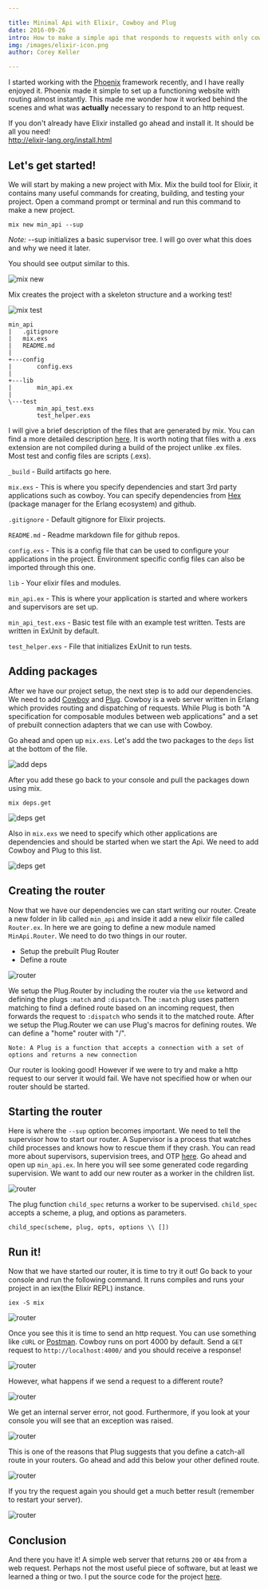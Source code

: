 ```yaml
---

title: Minimal Api with Elixir, Cowboy and Plug 
date: 2016-09-26
intro: How to make a simple api that responds to requests with only cowboy and plug as dependencies. 
img: /images/elixir-icon.png
author: Corey Keller

---
```

I started working with the [Phoenix](http://www.phoenixframework.org/) framework recently, and I have really enjoyed it. 
Phoenix made it simple to set up a functioning website with routing almost instantly. This made me wonder how it worked behind the scenes 
and what was **actually** necessary to respond to an http request.

If you don't already have Elixir installed go ahead and install it. It should be all you need!   
<http://elixir-lang.org/install.html>
## Let's get started!

We will start by making a new project with Mix. Mix the build tool for Elixir, it contains many useful commands 
for creating, building, and testing your project. Open a command prompt or terminal and run this command to make a new project.

```
mix new min_api --sup
```

*Note:* --sup initializes a basic supervisor tree. I will go over what this does and why we need it later.

You should see output similar to this.

![mix new](/images/Minimal_Api_Cowboy_Plug/1_mix_new.PNG)

Mix creates the project with a skeleton structure and a working test! 

![mix test](/images/Minimal_Api_Cowboy_Plug/2_mix_test.PNG)
```
min_api  
|   .gitignore
|   mix.exs
|   README.md
|
+---config
|       config.exs
|
+---lib
|       min_api.ex
|
\---test
        min_api_test.exs
        test_helper.exs
```
I will give a brief description of the files that are generated by mix. 
You can find a more detailed description [here](http://elixir-lang.org/getting-started/mix-otp/introduction-to-mix.html). 
It is worth noting that files with a .exs extension are not compiled during a build of the project unlike .ex files. Most test and config files are scripts (.exs).  

`_build` - Build artifacts go here.  

`mix.exs` - This is where you specify dependencies and start 3rd party applications such as cowboy. You can specify dependencies from [Hex](https://hex.pm/) (package manager for the Erlang ecosystem) and github.  

`.gitignore` - Default gitignore for Elixir projects.  

`README.md` - Readme markdown file for github repos.  

`config.exs` - This is a config file that can be used to configure your applications in the project. Environment specific config files can also be imported through this one.  

`lib` - Your elixir files and modules.  

`min_api.ex` - This is where your application is started and where workers and supervisors are set up.  

`min_api_test.exs` - Basic test file with an example test written. Tests are written in ExUnit by default.  

`test_helper.exs` - File that initializes ExUnit to run tests.  

## Adding packages

After we have our project setup, the next step is to add our dependencies. 
We need to add [Cowboy](https://github.com/ninenines/cowboy) and [Plug](https://github.com/elixir-lang/plug).
Cowboy is a web server written in Erlang which provides routing and dispatching of requests. While Plug is both 
"A specification for composable modules between web applications" and a set of prebuilt connection adapters that we can use with Cowboy.  

Go ahead and open up `mix.exs`. Let's add the two packages to the `deps` list at the bottom of the file.

![add deps](/images/Minimal_Api_Cowboy_Plug/3_deps.PNG)

After you add these go back to your console and pull the packages down using mix.

```
mix deps.get
```

![deps get](/images/Minimal_Api_Cowboy_Plug/4_deps_get.PNG)

Also in `mix.exs` we need to specify which other applications are dependencies and should be started when we start the Api.
 We need to add Cowboy and Plug to this list.  

![deps get](/images/Minimal_Api_Cowboy_Plug/5_deps_apps.PNG)  

## Creating the router

Now that we have our dependencies we can start writing our router.
 Create a new folder in lib called `min_api` and inside it add a new elixir file called `Router.ex`.
  In here we are going to define a new module named `MinApi.Router`. We need to do two things in our router.

  * Setup the prebuilt Plug Router
  * Define a route

![router](/images/Minimal_Api_Cowboy_Plug/6_router.PNG)

  We setup the Plug.Router by including the router via the `use` ketword and defining the plugs `:match` and `:dispatch`. 
  The `:match` plug uses pattern matching to find a defined route based on an incoming request, then forwards the request to `:dispatch` who sends it to the matched route.
  After we setup the Plug.Router we can use Plug's macros for defining routes. We can define a "home" router with "/".
    
  ```
  Note: A Plug is a function that accepts a connection with a set of options and returns a new connection
  ```

Our router is looking good! However if we were to try and make a http request to our server it would fail. 
We have not specified how or when our router should be started.

## Starting the router

Here is where the `--sup` option becomes important. We need to tell the supervisor how to start our router.
 A Supervisor is a process that watches child processes and knows how to rescue them if they crash. 
 You can read more about supervisors, supervision trees, and OTP [here](http://elixir-lang.org/getting-started/mix-otp/supervisor-and-application.html).
Go ahead and open up `min_api.ex`. In here you will see some generated code regarding supervision. We want to add our new router as a worker in the children list.

![router](/images/Minimal_Api_Cowboy_Plug/7_sup.PNG)

The plug function `child_spec` returns a worker to be supervised. `child_spec` accepts a scheme, a plug, and options as parameters.

```
child_spec(scheme, plug, opts, options \\ [])
```

## Run it!

Now that we have started our router, it is time to try it out! Go back to your console and run the following command. 
It runs compiles and runs your project in an iex(the Elixir REPL) instance.

```
iex -S mix
```

![router](/images/Minimal_Api_Cowboy_Plug/8_iex.PNG)

Once you see this it is time to send an http request. You can use something like `cURL` or [Postman](https://www.getpostman.com/).
Cowboy runs on port 4000 by default. Send a `GET` request to `http://localhost:4000/` and you should receive a response!

![router](/images/Minimal_Api_Cowboy_Plug/9_request.PNG)

However, what happens if we send a request to a different route?

![router](/images/Minimal_Api_Cowboy_Plug/10_500.PNG)

We get an internal server error, not good.
 Furthermore, if you look at your console you will see that an exception was raised.

![router](/images/Minimal_Api_Cowboy_Plug/11_error.PNG)

This is one of the reasons that Plug suggests that you define a catch-all route in your routers. 
Go ahead and add this below your other defined route.

![router](/images/Minimal_Api_Cowboy_Plug/12_catchall.PNG)

If you try the request again you should get a much better result (remember to restart your server).

![router](/images/Minimal_Api_Cowboy_Plug/13_404.PNG)

## Conclusion

And there you have it! A simple web server that returns `200` or `404` from a web request. Perhaps not the most useful piece of software, but at least we learned a thing or two. I put the source code for the project [here](https://github.com/cakeller43/min_api).